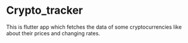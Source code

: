 # Crypto_tracker

This is flutter app which fetches the data of some cryptocurrencies like about their prices and changing rates.
